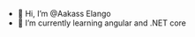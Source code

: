 - 👋 Hi, I’m @Aakass Elango
- 🌱 I’m currently learning angular and .NET core


<!---
Aaks17/Aaks17 is a ✨ special ✨ repository because its `README.md` (this file) appears on your GitHub profile.
You can click the Preview link to take a look at your changes.
--->
